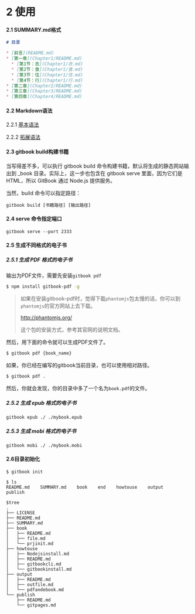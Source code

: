 # 2 使用

#### 2.1 SUMMARY.md格式

```markdown
# 目录

* [前言](README.md)
* [第一章](Chapter1/README.md)
  * [第1节：衣](Chapter1/衣.md)
  * [第2节：食](Chapter1/食.md)
  * [第3节：住](Chapter1/住.md)
  * [第4节：行](Chapter1/行.md)
* [第二章](Chapter2/README.md)
* [第三章](Chapter3/README.md)
* [第四章](Chapter4/README.md)

```

#### 2.2 Markdown语法

2.2.1 [基本语法](https://markdown.com.cn/basic-syntax/)

2.2.2 [拓展语法](https://markdown.com.cn/extended-syntax/)

#### 2.3 gitbook build构建书籍

当写得差不多，可以执行 gitbook build 命令构建书籍，默认将生成的静态网站输出到 _book 目录。实际上，这一步也包含在 gitbook serve 里面，因为它们是 HTML，所以 GitBook 通过 Node.js 提供服务。

当然，build 命令可以指定路径：

```
gitbook build [书籍路径] [输出路径]
```

#### 2.4 serve 命令指定端口

```
gitbook serve --port 2333
```

#### 2.5 生成不同格式的电子书

##### 2.5.1 生成 PDF 格式的电子书

输出为PDF文件，需要先安装`gitbook pdf`

```bash
$ npm install gitbook-pdf -g
```

> 如果在安装gitbook-pdf时，觉得下载`phantomjs`包太慢的话，你可以到`phantomjs`的官方网站上去下载。
>
> http://phantomjs.org/
>
> 这个包的安装方式，参考其官网的说明文档。

然后，用下面的命令就可以生成PDF文件了。

```bash
$ gitbook pdf {book_name}
```

如果，你已经在编写的gitbook当前目录，也可以使用相对路径。

```bash
$ gitbook pdf .
```

然后，你就会发现，你的目录中多了一个名为`book.pdf`的文件。

##### 2.5.2 生成 epub 格式的电子书

```
gitbook epub ./ ./mybook.epub
```

##### 2.5.3 生成 mobi 格式的电子书

```
gitbook mobi ./ ./mybook.mobi
```

#### 2.6目录初始化

```
$ gitbook init

$ ls
README.md    SUMMARY.md    book    end    howtouse    output    publish

$tree
.
├── LICENSE
├── README.md
├── SUMMARY.md
├── book
│   ├── README.md
│   ├── file.md
│   └── prjinit.md
├── howtouse
│   ├── Nodejsinstall.md
│   ├── README.md
│   ├── gitbookcli.md
│   └── gitbookinstall.md
├── output
│   ├── README.md
│   ├── outfile.md
│   └── pdfandebook.md
└── publish
    ├── README.md
    └── gitpages.md
```

